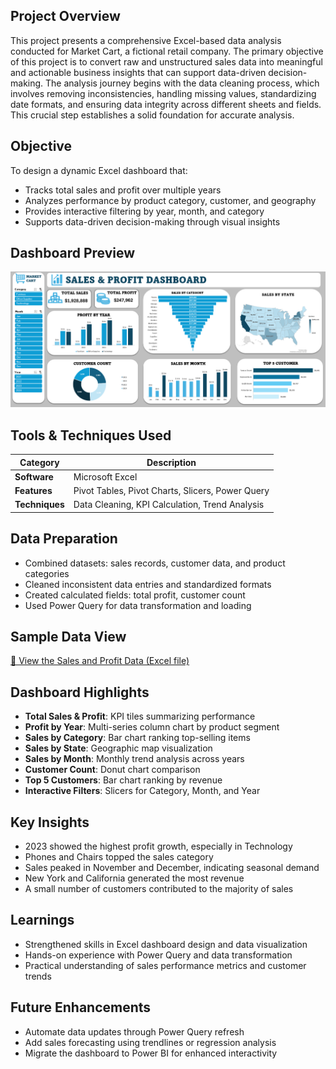 ## Project Overview

This project presents a comprehensive Excel-based data analysis conducted for Market Cart, a fictional retail company. The primary objective of this project is to convert raw and unstructured sales data into meaningful and actionable business insights that can support data-driven decision-making. The analysis journey begins with the data cleaning process, which involves removing inconsistencies, handling missing values, standardizing date formats, and ensuring data integrity across different sheets and fields. This crucial step establishes a solid foundation for accurate analysis.

## Objective

To design a dynamic Excel dashboard that:
- Tracks total sales and profit over multiple years
- Analyzes performance by product category, customer, and geography
- Provides interactive filtering by year, month, and category
- Supports data-driven decision-making through visual insights

## Dashboard Preview

![Market Cart Dashboard](https://github.com/Jerome-analyst/Excel-Project-Market-Cart-Analysis/blob/main/Sales%20Dashboard.png)


##  Tools & Techniques Used

| Category         | Description                                     |
|------------------|-------------------------------------------------|
| **Software**     | Microsoft Excel                                 |
| **Features**     | Pivot Tables, Pivot Charts, Slicers, Power Query |
| **Techniques**   | Data Cleaning, KPI Calculation, Trend Analysis  |



## Data Preparation

- Combined datasets: sales records, customer data, and product categories
- Cleaned inconsistent data entries and standardized formats
- Created calculated fields: total profit, customer count
- Used Power Query for data transformation and loading

## Sample Data View

[📄 View the Sales and Profit Data (Excel file)](https://github.com/Jerome-analyst/Excel-Data-Analysis-Project/blob/main/Sales%20and%20Profit%20Data.xlsx)


## Dashboard Highlights

- **Total Sales & Profit**: KPI tiles summarizing performance
- **Profit by Year**: Multi-series column chart by product segment
- **Sales by Category**: Bar chart ranking top-selling items
- **Sales by State**: Geographic map visualization
- **Sales by Month**: Monthly trend analysis across years
- **Customer Count**: Donut chart comparison
- **Top 5 Customers**: Bar chart ranking by revenue
- **Interactive Filters**: Slicers for Category, Month, and Year


## Key Insights

- 2023 showed the highest profit growth, especially in Technology
- Phones and Chairs topped the sales category
- Sales peaked in November and December, indicating seasonal demand
- New York and California generated the most revenue
- A small number of customers contributed to the majority of sales


## Learnings

- Strengthened skills in Excel dashboard design and data visualization
- Hands-on experience with Power Query and data transformation
- Practical understanding of sales performance metrics and customer trends


## Future Enhancements

- Automate data updates through Power Query refresh
- Add sales forecasting using trendlines or regression analysis
- Migrate the dashboard to Power BI for enhanced interactivity



